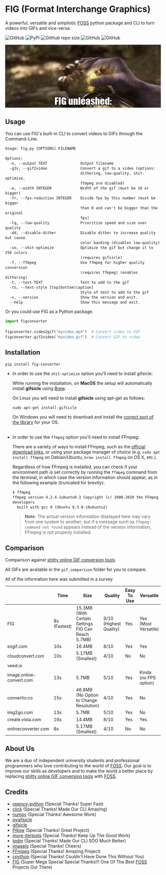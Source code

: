# FIG (Format Interchange Graphics)
A powerful, versatile and simplistic [FOSS](https://en.wikipedia.org/wiki/Free_and_open-source_software) python package and CLI to turn videos into GIFs and vice-versa.

![GitHub](https://img.shields.io/github/license/dropletOrg/FIG)
![PyPI](https://img.shields.io/pypi/v/fig-converter)
![GitHub repo size](https://img.shields.io/github/repo-size/dropletOrg/FIG)
![GitHub](https://img.shields.io/badge/-WORKING_2019!!!-97CA00?logo=Checkmarx&logoColor=white)
![GitHub](https://img.shields.io/badge/-NOT_CLICKBAIT!!!-cc3300?logo=radar&logoColor=white)

<img src="https://raw.githubusercontent.com/dropletOrg/FIG/main/README-data/unleash.gif"/>

## Usage
You can use FIG's built-in CLI to convert videos to GIFs through the Command-Line.

```
Usage: fig.py [OPTIONS] FILENAME                                              
                                                                              
Options:                                                                      
  -o, --output TEXT               Output filename                             
  -g2v, --gif2video               Convert a gif to a video (options:          
                                  dithering, low-quality, shit-optimize,      
                                  ffmpeg are disabled)                        
  -w, --width INTEGER             Width of the gif (must be 16 or bigger)     
  -fr, --fps-reduction INTEGER    Divide fps by this number (must be bigger   
                                  than 0 and can't be bigger than the original
                                  fps)                                        
  -lq, --low-quality              Prioritize speed and size over quality      
  -dd, --disable-dither           Disable dither to increase quality but cause
                                  color banding (disables low-quality)        
  -so, --shit-optimize            Optimize the gif but change it to 256 colors
                                  (requires gifsicle)                         
  -f, --ffmpeg                    Use ffmpeg for higher quality conversion    
                                  (requires ffmpeg) (enables dithering)       
  -t, --text TEXT                 Text to add to the gif                      
  -ts, --text-style [top|bottom|caption]                                      
                                  Style of text to add to the gif
  -v, --version                   Show the version and exit.
  --help                          Show this message and exit.
```
Or you could use FIG as a Python package.

```python
import figconverter

figconverter.video2gif("myvideo.mp4")  # Convert video to GIF
figconverter.gif2video("myvideo.gif")  # Convert GIF to video
```

## Installation
```shell
pip install fig-converter
```
 - In order to use the ``shit-optimize`` option you'll need to install gifsicle:

    While running the installation, on **MacOS** the setup will automatically install **gifsicle** using [Brew](https://brew.sh/).
    
    On Linux you will need to install **gifsicle** using apt-get as follows:
    ```shell
    sudo apt-get install gifsicle
    ```
    On Windows you will need to download and install the [correct port of the library](https://eternallybored.org/misc/gifsicle/) for your OS.
    <br><br>
 - In order to use the ``ffmpeg`` option you'll need to install FFmpeg:
    
    There are a variety of ways to install FFmpeg, such as the [official download links](https://ffmpeg.org/download.html), or using your package manager of choice (e.g. `sudo apt install ffmpeg` on Debian/Ubuntu, `brew install ffmpeg` on OS X, etc.).

    Regardless of how FFmpeg is installed, you can check if your environment path is set correctly by running the `ffmpeg` command from the terminal, in which case the version information should appear, as in the following example (truncated for brevity):
    
    ```
    $ ffmpeg
    ffmpeg version 4.2.4-1ubuntu0.1 Copyright (c) 2000-2020 the FFmpeg developers
      built with gcc 9 (Ubuntu 9.3.0-10ubuntu2)
    ```
    
    > **Note**: The actual version information displayed here may vary from one system to another; but if a message such as `ffmpeg: command not found` appears instead of the version information, FFmpeg is not properly installed.
 
## Comparison
Comparison against [shitty online GIF conversion tools](https://www.onlineconverter.com/)

All GIFs are available in the ``gif_comparison`` folder for you to compare.

All of the information here was submitted in a survey.

|                          | Time         | Size                                               | Quality                | Easy To Use | Versatile             | Ads | Worked            |
|--------------------------|--------------|----------------------------------------------------|------------------------|-------------|-----------------------|-----|-------------------|
| FIG                      | 8s (Fastest) | 15.3MB (With Certain Settings FIG Can Reach 5.7MB) | 9/10 (Highest Quality) | Yes         | Yes (Most Versatile)  | 0   | Yes (Most Worked) |
| ezgif.com                | 10s          | 16.4MB                                             | 8/10                   | Yes         | Yes                   | 4   | Yes               |
| cloudconvert.com         | 10s          | 5.17MB (Smallest)                                  | 4/10                   | No          | No                    | 0   | Yes               |
| veed.io                  |              |                                                    |                        |             |                       | 0   | No                |
| image.online-convert.com | 13s          | 5.7MB                                              | 5/10                   | Yes         | Kinda (no FPS option) | 3   | Yes               |
| convertio.co             | 15s          | 46.8MB (No Option to Change Resolution)            | 4/10                   | Yes         | No                    | 2   | Yes               |
| img2go.com               | 13s          | 5.7MB                                              | 5/10                   | Yes         | No                    | 2   | Yes               |
| create.vista.com         | 16s          | 14.4MB                                             | 8/10                   | Yes         | Yes                   | 0   | Yes               |
| onlineconverter.com      | 8s           | 5.17MB (Smallest)                                  | 4/10                   | No          | No                    | 3   | Yes               |  

## About Us
We are a duo of independent university students and professional programmers who love contributing to the world of [FOSS](https://en.wikipedia.org/wiki/Free_and_open-source_software). 
Our goal is to improve our skills as developers and to make the world a better place by replacing [shitty online GIF conversion tools](https://www.onlineconverter.com/) with [FOSS](https://en.wikipedia.org/wiki/Free_and_open-source_software).

## Credits
- [opencv-python](https://github.com/opencv/opencv-python) (Special Thanks! Super Fast)
- [click](https://github.com/pallets/click) (Special Thanks! Made Our CLI Amazing)
- [numpy](https://github.com/numpy/numpy) (Special Thanks! Awesome Work)
- [pygifsicle](https://github.com/LucaCappelletti94/pygifsicle)
- [gifsicle](https://github.com/kohler/gifsicle)
- [Pillow](https://github.com/python-pillow/Pillow) (Special Thanks! Great Project)
- [more-itertools](https://github.com/more-itertools/more-itertools) (Special Thanks! Keep Up The Good Work)
- [tqdm](https://github.com/tqdm/tqdm) (Special Thanks! Made Our CLI SOO Much Better)
- [imageio](https://github.com/imageio/imageio) (Special Thanks! Cheers)
- [FFmpeg](https://github.com/FFmpeg/FFmpeg) (Special Thanks! Amazing Project)
- [cpython](https://github.com/python/cpython) (Special Thanks! Couldn't Have Done This Without You)
- [FIG](https://github.com/dropletOrg/FIG) (Super Mega Special Special Thanks!!! One Of The Best [FOSS](https://en.wikipedia.org/wiki/Free_and_open-source_software) Projects Out There)
  
